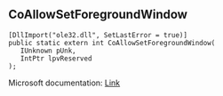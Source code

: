 ## CoAllowSetForegroundWindow

```
[DllImport("ole32.dll", SetLastError = true)]
public static extern int CoAllowSetForegroundWindow(
   IUnknown pUnk,
   IntPtr lpvReserved
);
```

Microsoft documentation: [Link](https://learn.microsoft.com/en-us/windows/win32/api/objbase/nf-objbase-coallowsetforegroundwindow)
